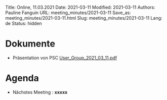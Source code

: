Title: Online, 11.03.2021
Date: 2021-03-11
Modified: 2021-03-11
Authors: Pauline Fanguin
URL: meeting_minutes/2021-03-11
Save_as: meeting_minutes/2021-03-11.html
Slug: meeting_minutes/2021-03-11
Lang: de
Status: hidden

# Dokumente

* Präsentation von PSC [User_Group_2021_03_11.pdf]({filename}/documents/meetings/2021-03-11/User_Group_2021_03_11.pdf)

# Agenda

* Nächstes Meeting : **xxxxx**
